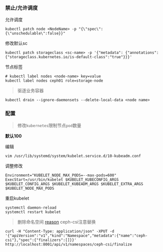 ### 禁止/允许调度


允许调度

    kubectl patch node <NodeName> -p "{\"spec\":{\"unschedulable\":false}}"
    
修改默认sc

    kubectl patch storageclass <sc-name> -p '{"metadata": {"annotations":{"storageclass.kubernetes.io/is-default-class":"true"}}}'

节点标签

    # kubectl label nodes <node-name> key=value
    kubectl label nodes ceph01 role=storage-node
    
> 驱逐业务容器

    kubectl drain --ignore-daemonsets --delete-local-data <node name>
    
### 配置

> 修改`kubernetes`限制节点`pod`数量

**默认100**

编辑

    vim /usr/lib/systemd/system/kubelet.service.d/10-kubeadm.conf
    
调整修改

    Environment="KUBELET_NODE_MAX_PODS=--max-pods=600"
    ExecStart=/usr/bin/kubelet $KUBELET_KUBECONFIG_ARGS $KUBELET_CONFIG_ARGS $KUBELET_KUBEADM_ARGS $KUBELET_EXTRA_ARGS $KUBELET_NODE_MAX_PODS

重启kubelet

    systemctl daemon-reload
    systemctl restart kubelet

> 删除命名空间
[reason](https://www.yuque.com/imroc/kubernetes-troubleshooting/pnl1nf)
ceph-csi注意替换

    curl -H "Content-Type: application/json" -XPUT -d '{"apiVersion":"v1","kind":"Namespace","metadata":{"name":"ceph-csi"},"spec":{"finalizers":[]}}' http://localhost:8001/api/v1/namespaces/ceph-csi/finalize
    